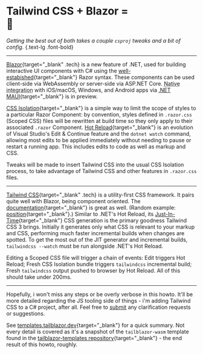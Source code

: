 # Tailwind CSS + Blazor = <div class="emoji">💯</div>

_Getting the best out of both takes a couple `csproj` tweaks and a bit of config._ {.text-lg .font-bold}

---

[Blazor](https://dotnet.microsoft.com/apps/aspnet/web-apps/blazor){target="_blank" .tech} is a new feature of .NET, used for building interactive UI components with C# using the [well-estabished](https://weblogs.asp.net/scottgu/introducing-razor){target="_blank"} Razor syntax. These components can be used client-side via WebAssembly or server-side via ASP.NET Core. <abbr title="native rendering, not a 'bundled browser'; native API access">Native integration</abbr> with iOS/macOS, Windows, and Android apps via [.NET MAUI](https://docs.microsoft.com/en-us/dotnet/maui/){target="_blank"} is in preview.

[CSS Isolation](https://docs.microsoft.com/en-us/aspnet/core/blazor/components/css-isolation?view=aspnetcore-6.0){target="_blank"} is a simple way to limit the scope of styles to a particular Razor Component: by convention, styles defined in `.razor.css` (Scoped CSS) files will be rewritten at build time so they only apply to their associated `.razor` Component. [Hot Reload](https://docs.microsoft.com/en-us/aspnet/core/test/hot-reload?view=aspnetcore-6.0){target="_blank"} is an evolution of Visual Studio's Edit & Continue feature and the `dotnet watch` command, allowing most edits to be applied immediately without needing to pause or restart a running app.  This includes edits to code as well as markup and CSS.

Tweaks will be made to insert Tailwind CSS into the usual CSS Isolation process, to take advantage of Tailwind CSS and other features in `.razor.css` files.

---

[Tailwind CSS](https://tailwindcss.com/){target="_blank" .tech} is a utility-first CSS framework.  It pairs quite well with Blazor, being component oriented.  The [documentation](https://tailwindcss.com/docs/utility-first){target="_blank"} is great as well. (Random example: [position](https://tailwindcss.com/docs/position){target="_blank"}.)  Similar to .NET's Hot Reload, its [Just-In-Time](https://tailwindcss.com/blog/tailwindcss-v3#just-in-time-all-the-time){target="_blank"} CSS generation is the primary goodness Tailwind CSS 3 brings.  Initially it generates only what CSS is relevant to your markup and CSS, performing much faster incremental builds when changes are spotted.  To get the most out of the JIT generator and incremental builds, `tailwindcss --watch` must be run alongside .NET's Hot Reload.

Editing a Scoped CSS file will trigger a chain of events: Edit triggers Hot Reload; Fresh CSS Isolation bundle triggers `tailwindcss` incremental build; Fresh `tailwindcss` output pushed to browser by Hot Reload.  All of this should take under 200ms.


---

Hopefully, i won't miss any steps or be overly verbose in this howto. It'll be more detailed regarding the JS tooling side of things - i'm adding Tailwind CSS to a C# project, after all.  Feel free to [submit](https://github.com/McNerdius/TailBlazor/issues) any clarification requests or suggestions.

See [templates.tailblazor.dev](https://templates.tailblazor.dev/){target="_blank"} for a quick summary. Not every detail is covered as it's a snapshot of the `tailblazor-wasm` template found in the [tailblazor-templates repository](https://www.github.com/McNerdius/tailblazor-templates){target="_blank"} - the end result of this howto, roughly.

